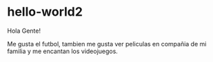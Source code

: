 # hello-world2

Hola Gente!

Me gusta el futbol, tambien me gusta ver peliculas en compañia de mi familia y me encantan los videojuegos.
